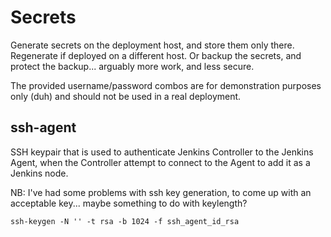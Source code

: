 # Secrets

Generate secrets on the deployment host, and store them only there. Regenerate if deployed on a different host. Or backup the secrets, and protect the backup... arguably more work, and less secure.

The provided username/password combos are for demonstration purposes only (duh) and should not be used in a real deployment.

## ssh-agent

SSH keypair that is used to authenticate Jenkins Controller to the Jenkins Agent, when the Controller attempt to connect to the Agent to add it as a Jenkins node.

NB: I've had some problems with ssh key generation, to come up with an acceptable key... maybe something to do with keylength?

```ssh-keygen -N '' -t rsa -b 1024 -f ssh_agent_id_rsa```
